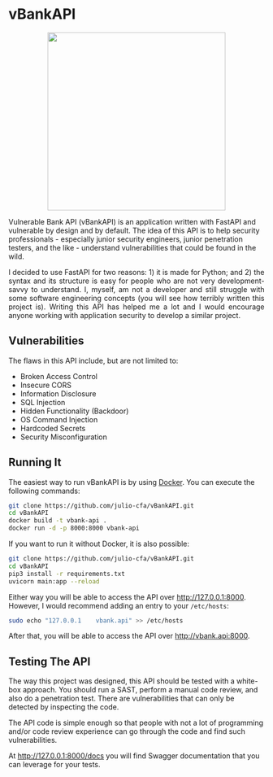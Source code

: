 # vBankAPI

<div align="center"><img src="https://i.imgur.com/6GoqypC.png" width="350"></center></div>
<p align="justify"></p>Vulnerable Bank API (vBankAPI) is an application written with FastAPI and vulnerable by design and by default. The idea of this API is to help security professionals - especially junior security engineers, junior penetration testers, and the like - understand vulnerabilities that could be found in the wild.</p>

<p align="justify">I decided to use FastAPI for two reasons: 1) it is made for Python; and 2) the syntax and its structure is easy for people who are not very development-savvy to understand. I, myself, am not a developer and still struggle with some software engineering concepts (you will see how terribly written this project is). Writing this API has helped me a lot and I would encourage anyone working with application security to develop a similar project.</p>

## Vulnerabilities

The flaws in this API include, but are not limited to:
- Broken Access Control
- Insecure CORS
- Information Disclosure
- SQL Injection
- Hidden Functionality (Backdoor)
- OS Command Injection
- Hardcoded Secrets
- Security Misconfiguration

## Running It

The easiest way to run vBankAPI is by using <a href="https://docs.docker.com/engine/install/">Docker</a>. You can execute the following commands:

```bash
git clone https://github.com/julio-cfa/vBankAPI.git
cd vBankAPI
docker build -t vbank-api .
docker run -d -p 8000:8000 vbank-api
```

If you want to run it without Docker, it is also possible:
```bash
git clone https://github.com/julio-cfa/vBankAPI.git
cd vBankAPI
pip3 install -r requirements.txt
uvicorn main:app --reload
```

Either way you will be able to access the API over http://127.0.0.1:8000. However, I would recommend adding an entry to your `/etc/hosts`:

```bash
sudo echo "127.0.0.1	vbank.api" >> /etc/hosts
```

After that, you will be able to access the API over http://vbank.api:8000.

## Testing The API

The way this project was designed, this API should be tested with a white-box approach. You should run a SAST, perform a manual code review, and also do a penetration test. There are vulnerabilities that can only be detected by inspecting the code.

The API code is simple enough so that people with not a lot of programming and/or code review experience can go through the code and find such vulnerabilities.

At http://127.0.0.1:8000/docs you will find Swagger documentation that you can leverage for your tests.

